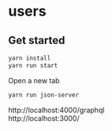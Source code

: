 # users

## Get started
```bash
yarn install
yarn run start
```

Open a new tab  
```bash
yarn run json-server
```

http://localhost:4000/graphql  
http://localhost:3000/